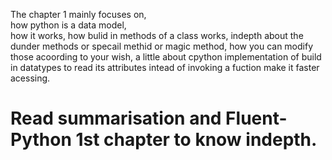 The chapter 1 mainly focuses on,  
how python is a data model,  
how it works, 
how bulid in methods of a class works, 
indepth about the dunder methods or specail methid or magic method, 
how you can modify those acoording to your wish, 
a little about cpython implementation of build in datatypes to read its attributes intead of invoking a fuction make it faster acessing.

# Read summarisation and Fluent-Python 1st chapter to know indepth.